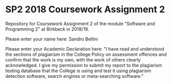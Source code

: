 
# SP2 2018 Coursework Assignment 2

Repository for Coursework Assignment 2 of the module
"Software and Programming 2" at Birkbeck in 2018/19.

Please enter your name here: 
Sandro Bellini

Please enter your Academic Declaration here:
"I have read and understood the sections of plagiarism in the College Policy on assessment offences and confirm that the work is my own, with the work of others clearly acknowledged. I give my permission to submit my report to the plagiarism testing database that the College is using and test it using plagiarism detection software, search engines or meta-searching software."